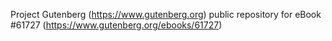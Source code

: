 Project Gutenberg (https://www.gutenberg.org) public repository for eBook #61727 (https://www.gutenberg.org/ebooks/61727)
